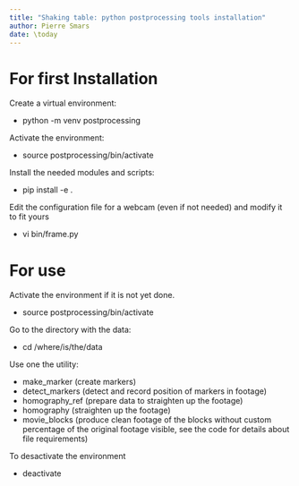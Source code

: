```yaml
---
title: "Shaking table: python postprocessing tools installation"
author: Pierre Smars
date: \today
---
```


# For first Installation

Create a virtual environment:

- python -m venv postprocessing

Activate the environment:

- source postprocessing/bin/activate

Install the needed modules and scripts:

- pip install -e .

Edit the configuration file for a webcam (even if not needed) and modify it to fit yours

- vi bin/frame.py

# For use

Activate the environment if it is not yet done.

- source postprocessing/bin/activate

Go to the directory with the data:

- cd /where/is/the/data

Use one the utility:

- make_marker (create markers)
- detect_markers (detect and record position of markers in footage)
- homography_ref (prepare data to straighten up the footage)
- homography (straighten up the footage)
- movie_blocks (produce clean footage of the blocks without custom percentage of the original footage visible,
see the code for details about file requirements)

To desactivate the environment

- deactivate
